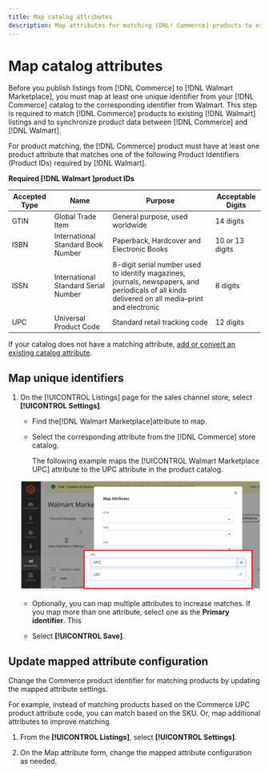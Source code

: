 ```yaml
---
title: Map catalog attributes
description: Map attributes for matching [DNL! Commerce] products to existing [!DNL Walmart Marketplace] listings and synchronizing data between [!DNL Channel Manager] and [!DNL Walmart].
---
```


# Map catalog attributes

Before you publish listings from [!DNL Commerce] to [!DNL Walmart Marketplace], you must map at least one unique identifier from your [!DNL Commerce] catalog to the corresponding identifier from Walmart. 
This step is required to match [!DNL Commerce] products to existing [!DNL Walmart] listings and to synchronize product data between [!DNL Commerce] and [!DNL Walmart].

For product matching, the [!DNL Commerce] product must have at least one product attribute that matches one of the following Product Identifiers (Product IDs) required by [!DNL Walmart].

**Required [!DNL Walmart ]product IDs**                                                                                              

| **Accepted Type** | **Name**                             | **Purpose**                                                                                                                                      | **Acceptable Digits** |
|-------------------|--------------------------------------|--------------------------------------------------------------------------------------------------------------------------------------------------|-----------------------|
| GTIN              | Global Trade Item                    | General purpose, used worldwide                                                                                                                  | 14 digits             |
| ISBN              | International Standard Book Number   | Paperback, Hardcover and Electronic Books                                                                                                        | 10 or 13 digits       |
| ISSN              | International Standard Serial Number | 8-digit serial number used to identify magazines, journals, newspapers, and periodicals of all kinds delivered on all media–print and electronic | 8 digits              |
| UPC               | Universal Product Code               | Standard retail tracking code                                                                                                                    | 12 digits             |

If your catalog does not have a matching attribute, [add or convert an existing catalog attribute](https://docs.magento.com/user-guide/catalog/product-attributes.html).

## Map unique identifiers

1. On the [!UICONTROL Listings] page for the sales channel store, select **[!UICONTROL Settings]**.

   - Find the[!DNL Walmart Marketplace]attribute to map.

   - Select the corresponding attribute from the [!DNL Commerce] store catalog.

     The following example maps the [!UICONTROL Walmart Marketplace UPC] attribute to the UPC attribute in the product catalog.  

    ![Map attributes for product match criteria](assets/products-map-attributes-for-match.png)
   - Optionally, you can map multiple attributes to increase matches. If you map more than one attribute, select one as the **Primary identifier**. This 

   - Select **[!UICONTROL Save]**.

## Update mapped attribute configuration

Change the Commerce product identifier for matching products by updating the mapped attribute settings.

For example, instead of matching products based on the Commerce UPC product attribute code, you can match based on the SKU. Or, map additional attributes to improve matching.

1. From the **[!UICONTROL Listings]**, select **[!UICONTROL Settings]**.

1. On the Map attribute form, change the mapped attribute configuration as needed.
